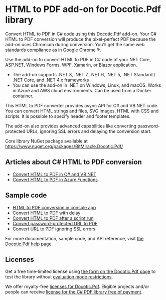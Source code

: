 # HTML to PDF add-on for Docotic.Pdf library

Convert HTML to PDF in C# code using this Docotic.Pdf add-on. Your C# HTML to PDF conversion will produce the pixel-perfect PDF because the add-on uses Chromium during conversion. You'll get the same web standards compliance as in Google Chrome &reg;.

Use the add-on to convert HTML to PDF in C# code of your NET Core, ASP.NET, Windows Forms, WPF, Xamarin, or Blazor application. 

* The add-on supports .NET 8, .NET 7, .NET 6, .NET 5, .NET Standard / .NET Core, and .NET 4.x frameworks
* You can use the add-on in .NET on Windows, Linux, and macOS. Works in Azure and AWS cloud environments. Can be used from a Docker container.

This HTML to PDF converter provides async API for C# and VB.NET code. You can convert HTML strings and files, SVG images, HTML with CSS and scripts. It is possible to specify header and footer templates. 

The add-on also provides advanced capabilities like converting password-protected URLs, ignoring SSL errors and delaying the conversion start.

Core library NuGet package available at https://www.nuget.org/packages/BitMiracle.Docotic.Pdf/

## Articles about C# HTML to PDF conversion

* [Convert HTML to PDF in C# and VB.NET](https://bitmiracle.com/pdf-library/html-pdf/convert)
* [Convert HTML to PDF in Azure Functions](https://bitmiracle.com/pdf-library/html-pdf/convert-in-azure)

## Sample code

- [HTML to PDF conversion in console app](https://github.com/BitMiracle/Docotic.Pdf.Samples/blob/master/Samples/HtmlToPdf/HtmlToPdfConsole)
- [Convert HTML to PDF with delay](https://github.com/BitMiracle/Docotic.Pdf.Samples/blob/master/Samples/HtmlToPdf/ConvertWithDelay)
- [Convert HTML to PDF after a script run](https://github.com/BitMiracle/Docotic.Pdf.Samples/blob/master/Samples/HtmlToPdf/ConvertAfterScriptRun)
- [Convert password-protected URL to PDF](https://github.com/BitMiracle/Docotic.Pdf.Samples/blob/master/Samples/HtmlToPdf/ConvertPasswordProtected)
- [Convert URL to PDF ignoring SSL errors](https://github.com/BitMiracle/Docotic.Pdf.Samples/blob/master/Samples/HtmlToPdf/ConvertIgnoringSslErrors)

For more documentation, sample code, and API reference, visit [the Docotic.Pdf help page](https://bitmiracle.com/pdf-library/help).

## Licenses

Get a free time-limited license using [the form on the Docotic.Pdf page](https://bitmiracle.com/pdf-library/) to test the library without [evaluation mode restrictions](https://bitmiracle.com/pdf-library/trial-restrictions).

We offer royalty-free [licenses for Docotic.Pdf](https://bitmiracle.com/pdf-library/licenses/). Eligible projects and/or people can receive [license for the C# PDF library free of payment](https://bitmiracle.com/pdf-library/licenses/free).
